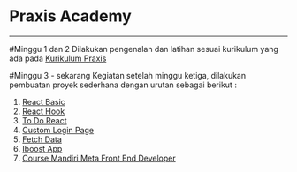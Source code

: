 # Praxis Academy
***
#Minggu 1 dan 2
Dilakukan pengenalan dan latihan sesuai kurikulum yang ada pada [Kurikulum Praxis](https://github.com/praxis-academy/akademik/tree/v2.0/kurikulum)

#Minggu 3 - sekarang
Kegiatan setelah minggu ketiga, dilakukan pembuatan proyek sederhana dengan urutan sebagai berikut :
1. [React Basic](https://github.com/ibnunajib07/my-app-react-basic)
2. [React Hook](https://github.com/ibnunajib07/my-app-2-react-hook)
3. [To Do React](https://github.com/ibnunajib07/to-do-react)
4. [Custom Login Page](https://github.com/ibnunajib07/login-najeeeb)
5. [Fetch Data](https://github.com/ibnunajib07/praxis-academy/tree/main/Minggu%203%20-%20sekarang/fetch%20data%20(connect%20to%20backend))
6. [Iboost App](https://github.com/ibnunajib07/admin-iboost)
7. [Course Mandiri Meta Front End Developer](https://github.com/ibnunajib07/praxis-academy/tree/main/Minggu%203%20-%20sekarang/Introduction%20to%20Front-End%20Development%20(Coursera))
